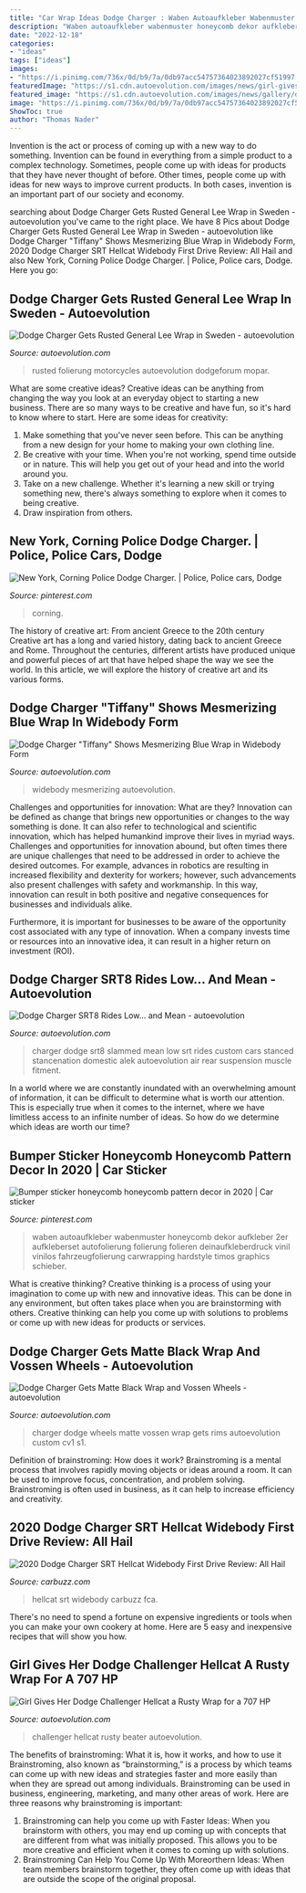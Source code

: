 ```yaml
---
title: "Car Wrap Ideas Dodge Charger : Waben Autoaufkleber Wabenmuster Honeycomb Dekor Aufkleber 2er Aufkleberset Autofolierung Folierung Folieren Deinaufkleberdruck Vinil Vinilos Fahrzeugfolierung Carwrapping Hardstyle Timos Graphics Schieber"
description: "Waben autoaufkleber wabenmuster honeycomb dekor aufkleber 2er aufkleberset autofolierung folierung folieren deinaufkleberdruck vinil vinilos fahrzeugfolierung carwrapping hardstyle timos graphics schieber"
date: "2022-12-18"
categories:
- "ideas"
tags: ["ideas"]
images:
- "https://i.pinimg.com/736x/0d/b9/7a/0db97acc54757364023892027cf51997.jpg"
featuredImage: "https://s1.cdn.autoevolution.com/images/news/girl-gives-her-dodge-challenger-hellcat-a-rusty-wrap-for-a-707-hp-beater-look-110003-7.jpg"
featured_image: "https://s1.cdn.autoevolution.com/images/news/gallery/dodge-charger-gets-rusted-general-lee-wrap-in-sweden_2.jpg"
image: "https://i.pinimg.com/736x/0d/b9/7a/0db97acc54757364023892027cf51997.jpg"
ShowToc: true
author: "Thomas Nader"
---
```



Invention is the act or process of coming up with a new way to do something. Invention can be found in everything from a simple product to a complex technology. Sometimes, people come up with ideas for products that they have never thought of before. Other times, people come up with ideas for new ways to improve current products. In both cases, invention is an important part of our society and economy.

	

		
searching about Dodge Charger Gets Rusted General Lee Wrap in Sweden - autoevolution you've came to the right place. We have 8 Pics about Dodge Charger Gets Rusted General Lee Wrap in Sweden - autoevolution like Dodge Charger &quot;Tiffany&quot; Shows Mesmerizing Blue Wrap in Widebody Form, 2020 Dodge Charger SRT Hellcat Widebody First Drive Review: All Hail and also New York, Corning Police Dodge Charger. | Police, Police cars, Dodge. Here you go:
		
    
## Dodge Charger Gets Rusted General Lee Wrap In Sweden - Autoevolution

<img loading=lazy src="https://s1.cdn.autoevolution.com/images/news/gallery/dodge-charger-gets-rusted-general-lee-wrap-in-sweden_2.jpg" onerror="this.onerror=null;this.src='https://tse4.mm.bing.net/th?id=OIP.mnEUTqAIdkprpRD3gUfGVwHaE6&amp;pid=15.1';" alt="Dodge Charger Gets Rusted General Lee Wrap in Sweden - autoevolution">

_Source: autoevolution.com_

>rusted folierung motorcycles autoevolution dodgeforum mopar. 

	

What are some creative ideas?
Creative ideas can be anything from changing the way you look at an everyday object to starting a new business. There are so many ways to be creative and have fun, so it's hard to know where to start. Here are some ideas for creativity: 
1. Make something that you've never seen before. This can be anything from a new design for your home to making your own clothing line. 
2. Be creative with your time. When you're not working, spend time outside or in nature. This will help you get out of your head and into the world around you. 
3. Take on a new challenge. Whether it's learning a new skill or trying something new, there's always something to explore when it comes to being creative. 
4. Draw inspiration from others.

    
## New York, Corning Police Dodge Charger. | Police, Police Cars, Dodge

<img loading=lazy src="https://i.pinimg.com/736x/0d/b9/7a/0db97acc54757364023892027cf51997.jpg" onerror="this.onerror=null;this.src='https://tse4.mm.bing.net/th?id=OIP.2Dt6sh30v5_TwJWkUYxTiAHaE6&amp;pid=15.1';" alt="New York, Corning Police Dodge Charger. | Police, Police cars, Dodge">

_Source: pinterest.com_

>corning. 

	

The history of creative art: From ancient Greece to the 20th century
Creative art has a long and varied history, dating back to ancient Greece and Rome. Throughout the centuries, different artists have produced unique and powerful pieces of art that have helped shape the way we see the world. In this article, we will explore the history of creative art and its various forms.

    
## Dodge Charger &quot;Tiffany&quot; Shows Mesmerizing Blue Wrap In Widebody Form

<img loading=lazy src="https://s1.cdn.autoevolution.com/images/news/gallery/dodge-charger-tiffany-shows-mesmerizing-blue-wrap-in-widebody-form_1.jpg" onerror="this.onerror=null;this.src='https://tse2.mm.bing.net/th?id=OIP.GvP43U4EgSsLjTW9CgkJeAHaHZ&amp;pid=15.1';" alt="Dodge Charger &quot;Tiffany&quot; Shows Mesmerizing Blue Wrap in Widebody Form">

_Source: autoevolution.com_

>widebody mesmerizing autoevolution. 

	

Challenges and opportunities for innovation: What are they?
Innovation can be defined as change that brings new opportunities or changes to the way something is done. It can also refer to technological and scientific innovation, which has helped humankind improve their lives in myriad ways. 
Challenges and opportunities for innovation abound, but often times there are unique challenges that need to be addressed in order to achieve the desired outcomes. For example, advances in robotics are resulting in increased flexibility and dexterity for workers; however, such advancements also present challenges with safety and workmanship. In this way, innovation can result in both positive and negative consequences for businesses and individuals alike. 

Furthermore, it is important for businesses to be aware of the opportunity cost associated with any type of innovation. When a company invests time or resources into an innovative idea, it can result in a higher return on investment (ROI).

    
## Dodge Charger SRT8 Rides Low... And Mean - Autoevolution

<img loading=lazy src="http://s1.cdn.autoevolution.com/images/news/gallery/dodge-charger-srt8-rides-low-and-mean-photo-gallery_7.jpg" onerror="this.onerror=null;this.src='https://tse3.mm.bing.net/th?id=OIP.63clfKbZQfzU7QyfqLb_DwHaE8&amp;pid=15.1';" alt="Dodge Charger SRT8 Rides Low... and Mean - autoevolution">

_Source: autoevolution.com_

>charger dodge srt8 slammed mean low srt rides custom cars stanced stancenation domestic alek autoevolution air rear suspension muscle fitment. 

	

In a world where we are constantly inundated with an overwhelming amount of information, it can be difficult to determine what is worth our attention. This is especially true when it comes to the internet, where we have limitless access to an infinite number of ideas. So how do we determine which ideas are worth our time?

    
## Bumper Sticker Honeycomb Honeycomb Pattern Decor In 2020 | Car Sticker

<img loading=lazy src="https://i.pinimg.com/736x/60/17/4d/60174d7bd91b48463467869283f1d42c.jpg" onerror="this.onerror=null;this.src='https://tse3.mm.bing.net/th?id=OIP.66Tys9AgfH-oIR73P5hhUgHaGe&amp;pid=15.1';" alt="Bumper sticker honeycomb honeycomb pattern decor in 2020 | Car sticker">

_Source: pinterest.com_

>waben autoaufkleber wabenmuster honeycomb dekor aufkleber 2er aufkleberset autofolierung folierung folieren deinaufkleberdruck vinil vinilos fahrzeugfolierung carwrapping hardstyle timos graphics schieber. 

	

What is creative thinking?
Creative thinking is a process of using your imagination to come up with new and innovative ideas. This can be done in any environment, but often takes place when you are brainstorming with others. Creative thinking can help you come up with solutions to problems or come up with new ideas for products or services.

    
## Dodge Charger Gets Matte Black Wrap And Vossen Wheels - Autoevolution

<img loading=lazy src="https://s1.cdn.autoevolution.com/images/news/gallery/dodge-charger-gets-matte-black-wrap-and-vossen-wheels-photo-gallery_1.jpg" onerror="this.onerror=null;this.src='https://tse2.mm.bing.net/th?id=OIP.O2j6B7Xvv3oxgzMURT7b-QHaE8&amp;pid=15.1';" alt="Dodge Charger Gets Matte Black Wrap and Vossen Wheels - autoevolution">

_Source: autoevolution.com_

>charger dodge wheels matte vossen wrap gets rims autoevolution custom cv1 s1. 

	

Definition of brainstroming: How does it work?
Brainstroming is a mental process that involves rapidly moving objects or ideas around a room. It can be used to improve focus, concentration, and problem solving. Brainstroming is often used in business, as it can help to increase efficiency and creativity.

    
## 2020 Dodge Charger SRT Hellcat Widebody First Drive Review: All Hail

<img loading=lazy src="https://cdn.carbuzz.com/gallery-images/840x560/635000/300/635374.jpg" onerror="this.onerror=null;this.src='https://tse2.mm.bing.net/th?id=OIP.BIyqVvytgA-yxpiTW_qn9wHaE8&amp;pid=15.1';" alt="2020 Dodge Charger SRT Hellcat Widebody First Drive Review: All Hail">

_Source: carbuzz.com_

>hellcat srt widebody carbuzz fca. 

	

There's no need to spend a fortune on expensive ingredients or tools when you can make your own cookery at home. Here are 5 easy and inexpensive recipes that will show you how.

    
## Girl Gives Her Dodge Challenger Hellcat A Rusty Wrap For A 707 HP

<img loading=lazy src="https://s1.cdn.autoevolution.com/images/news/girl-gives-her-dodge-challenger-hellcat-a-rusty-wrap-for-a-707-hp-beater-look-110003-7.jpg" onerror="this.onerror=null;this.src='https://tse1.mm.bing.net/th?id=OIP.h5riCvGWfvitZVx1epxbDAHaDD&amp;pid=15.1';" alt="Girl Gives Her Dodge Challenger Hellcat a Rusty Wrap for a 707 HP">

_Source: autoevolution.com_

>challenger hellcat rusty beater autoevolution. 

	

The benefits of brainstroming: What it is, how it works, and how to use it
Brainstroming, also known as “brainstorming,” is a process by which teams can come up with new ideas and strategies faster and more easily than when they are spread out among individuals. Brainstroming can be used in business, engineering, marketing, and many other areas of work. Here are three reasons why brainstroming is important: 
1. Brainstroming can help you come up with Faster Ideas: When you brainstorm with others, you may end up coming up with concepts that are different from what was initially proposed. This allows you to be more creative and efficient when it comes to coming up with solutions. 
2. Brainstroming Can Help You Come Up With Moreorthern Ideas: When team members brainstorm together, they often come up with ideas that are outside the scope of the original proposal.

